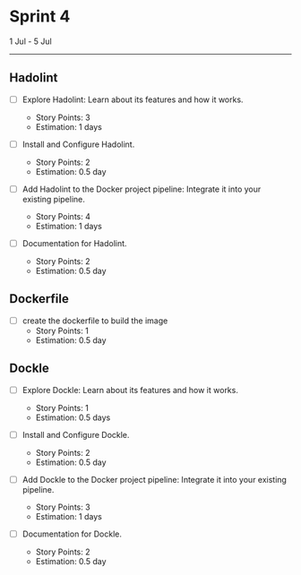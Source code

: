 # Sprint 4

1 Jul - 5 Jul

---

## Hadolint

- [ ] Explore Hadolint: Learn about its features and how it works.

  - Story Points: 3
  - Estimation: 1 days

- [ ] Install and Configure Hadolint.

  - Story Points: 2
  - Estimation: 0.5 day

- [ ] Add Hadolint to the Docker project pipeline: Integrate it into your existing pipeline.

  - Story Points: 4
  - Estimation: 1 days

- [ ] Documentation for Hadolint.
  - Story Points: 2
  - Estimation: 0.5 day

## Dockerfile

- [ ] create the dockerfile to build the image
  - Story Points: 1
  - Estimation: 0.5 day

## Dockle

- [ ] Explore Dockle: Learn about its features and how it works.

  - Story Points: 1
  - Estimation: 0.5 days

- [ ] Install and Configure Dockle.

  - Story Points: 2
  - Estimation: 0.5 day

- [ ] Add Dockle to the Docker project pipeline: Integrate it into your existing pipeline.

  - Story Points: 3
  - Estimation: 1 days

- [ ] Documentation for Dockle.
  - Story Points: 2
  - Estimation: 0.5 day
